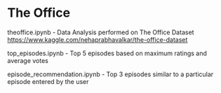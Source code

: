 # The Office

theoffice.ipynb - Data Analysis performed on The Office Dataset https://www.kaggle.com/nehaprabhavalkar/the-office-dataset

top_episodes.ipynb - Top 5 episodes based on maximum ratings and average votes 

episode_recommendation.ipynb - Top 3 episodes similar to a particular episode entered by the user 
